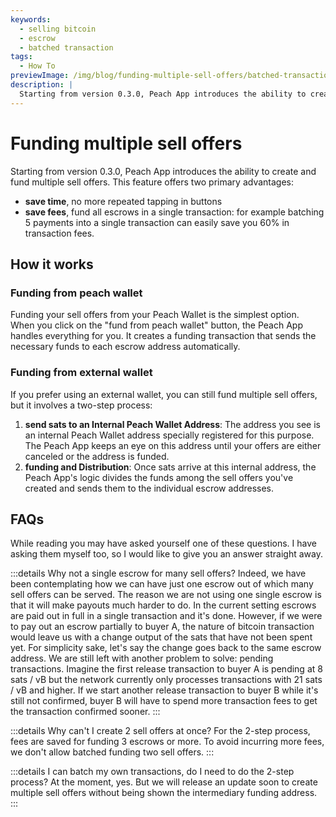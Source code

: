 ```yaml
---
keywords:
  - selling bitcoin
  - escrow
  - batched transaction
tags:
  - How To
previewImage: /img/blog/funding-multiple-sell-offers/batched-transaction.png
description: |
  Starting from version 0.3.0, Peach App introduces the ability to create and fund multiple sell offers. Here is how it works.
---
```


# Funding multiple sell offers

Starting from version 0.3.0, Peach App introduces the ability to create and fund multiple sell offers. This feature offers two primary advantages:
- **save time**, no more repeated tapping in buttons
- **save fees**, fund all escrows in a single transaction: for example batching 5 payments into a single transaction can easily save you 60% in transaction fees.


## How it works
### Funding from peach wallet
Funding your sell offers from your Peach Wallet is the simplest option. When you click on the "fund from peach wallet" button, the Peach App handles everything for you. It creates a funding transaction that sends the necessary funds to each escrow address automatically.

### Funding from external wallet
If you prefer using an external wallet, you can still fund multiple sell offers, but it involves a two-step process:

1. **send sats to an Internal Peach Wallet Address**: The address you see is an internal Peach Wallet address specially registered for this purpose. The Peach App keeps an eye on this address until your offers are either canceled or the address is funded.
2. **funding and Distribution**: Once sats arrive at this internal address, the Peach App's logic divides the funds among the sell offers you've created and sends them to the individual escrow addresses.


## FAQs
While reading you may have asked yourself one of these questions. I have asking them myself too, so I would like to give you an answer straight away.

:::details Why not a single escrow for many sell offers?
Indeed, we have been contemplating how we can have just one escrow out of which many sell offers can be served.
The reason we are not using one single escrow is that it will make payouts much harder to do.
In the current setting escrows are paid out in full in a single transaction and it's done. However, if we were to pay out an escrow partially to buyer A, the nature of bitcoin transaction would leave us with a change output of the sats that have not been spent yet. For simplicity sake, let's say the change goes back to the same escrow address. 
We are still left with another problem to solve: pending transactions. Imagine the first release transaction to buyer A is pending at 8 sats / vB but the network currently only processes transactions with 21 sats / vB and higher. If we start another release transaction to buyer B while it's still not confirmed, buyer B will have to spend more transaction fees to get the transaction confirmed sooner.
:::

:::details Why can't I create 2 sell offers at once?
For the 2-step process, fees are saved for funding 3 escrows or more. To avoid incurring more fees, we don't allow batched funding two sell offers.
:::

:::details I can batch my own transactions, do I need to do the 2-step process?
At the moment, yes. But we will release an update soon to create multiple sell offers without being shown the intermediary funding address.
:::
